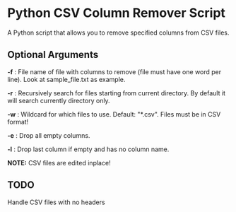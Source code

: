 # Python CSV Column Remover Script
A Python script that allows you to remove specified columns from CSV files.


## Optional Arguments

**-f** : File name of file with columns to remove (file must have one word per line). Look at sample_file.txt as example.

**-r** : Recursively search for files starting from current directory. By default it will search currently directory only.

**-w** : Wildcard for which files to use. Default: "\*.csv". Files must be in CSV format!

**-e** : Drop all empty columns.

**-l** : Drop last column if empty and has no column name.

**NOTE:** CSV files are edited inplace!


## TODO

Handle CSV files with no headers
